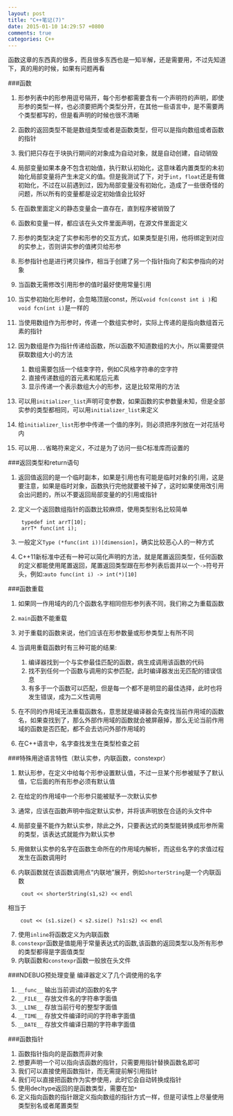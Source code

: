 ```yaml
---
layout: post
title: "C++笔记(7)"
date: 2015-01-10 14:29:57 +0800
comments: true
categories: C++
---
```

函数这章的东西真的很多，而且很多东西也是一知半解，还是需要用，不过先知道下，真的用的时候，如果有问题再看
<!-- more -->
###函数
1. 形参列表中的形参用逗号隔开，每个形参都需要含有一个声明符的声明，即使形参的类型一样，也必须要把两个类型分开，在其他一些语言中，是不需要两个类型都写的，但是看声明的时候也很不清晰
2. 函数的返回类型不能是数组类型或者是函数类型，但可以是指向数组或者函数的指针
3. 我们把只存在于块执行期间的对象成为自动对象，就是自动创建，自动销毁
4. 局部变量如果本身不包含初始值，执行默认初始化，这意味着内置类型的未初始化局部变量将产生未定义的值。但是我测试了下，对于`int`，`float`还是有做初始化，不过在以前遇到过，因为局部变量没有初始化，造成了一些很奇怪的问题，所以所有的变量都是设定初始值会比较好
5. 在函数里面定义的静态变量会一直存在，直到程序被销毁了
6. 函数和变量一样，都应该在头文件里面声明，在源文件里面定义
7. 形参的类型决定了实参和形参的交互方式，如果类型是引用，他将绑定到对应的实参上，否则讲实参的值拷贝给形参
8. 形参指针也是进行拷贝操作，相当于创建了另一个指针指向了和实参指向的对象
9. 当函数无需修改引用形参的值时最好使用常量引用
10. 当实参初始化形参时，会忽略顶层const，所以`void fcn(const int i )`和`void fcn(int i)`是一样的
11. 当使用数组作为形参时，传递一个数组实参时，实际上传递的是指向数组首元素的指针
12. 因为数组是作为指针传递给函数，所以函数不知道数组的大小，所以需要提供获取数组大小的方法

	1. 数组需要包括一个结束字符，例如C风格字符串的空字符
	2. 直接传递数组的首元素和尾后元素
	3. 显示传递一个表示数组大小的形参，这是比较常用的方法

13. 可以用`initializer_list`声明可变参数，如果函数的实参数量未知，但是全部实参的类型都相同，可以用`initializer_list`来定义
14. 给`initializer_list`形参中传递一个值的序列，则必须把序列放在一对花括号内
15. 可以用`...`省略符来定义，不过是为了访问一些C标准库而设置的

###返回类型和return语句
1. 返回值返回的是一个临时副本，如果是引用也有可能是临时对象的引用，这是要注意，如果是临时对象，函数执行完他就要被干掉了，这时如果使用改引用会出问题的，所以不要返回局部变量的的引用或指针
2. 定义一个返回数组指针的函数比较麻烦，使用类型别名比较简单

		typedef int arrT[10];
		arrT* func(int i);

3. 一般定义`Type (*func(int i))[dimension]`，确实比较恶心人的一种方式
4. C++11新标准中还有一种可以简化声明的方法，就是尾置返回类型，任何函数的定义都能使用尾置返回，尾置返回类型跟在形参列表后面并以一个`->`符号开头，例如:`auto func(int i) -> int(*)[10]`


###函数重载
1. 如果同一作用域内的几个函数名字相同但形参列表不同，我们称之为重载函数
2. `main`函数不能重载
3. 对于重载的函数来说，他们应该在形参数量或形参类型上有所不同
4. 当调用重载函数时有三种可能的结果:
	1. 编译器找到一个与实参最佳匹配的函数，病生成调用该函数的代码
	2. 找不到任何一个函数与调用的实参匹配，此时编译器发出无匹配的错误信息
	3. 有多于一个函数可以匹配，但是每一个都不是明显的最佳选择，此时也将发生错误，成为二义性调用

5. 在不同的作用域无法重载函数名，意思就是编译器会先查找当前作用域的函数名，如果查找到了，那么外部作用域的函数就会被屏蔽掉，那么无论当前作用域的函数是否匹配，都不会去访问外部作用域的
6. 在C++语言中，名字查找发生在类型检查之前

###特殊用途语言特性（默认实参，内联函数，constexpr）
1. 默认形参，在定义中给每个形参设置默认值，不过一旦某个形参被赋予了默认值，它后面的所有形参必须有默认值
2. 在给定的作用域中一个形参只能被赋予一次默认实参
3. 通常，应该在函数声明中指定默认实参，并将该声明放在合适的头文件中
4. 局部变量不能作为默认实参，除此之外，只要表达式的类型能转换成形参所需的类型，该表达式就能作为默认实参
5. 用做默认实参的名字在函数生命所在的作用域内解析，而这些名字的求值过程发生在函数调用时
6. 内联函数就在该函数调用点“内联地”展开，例如`shorterString`是一个内联函数

		cout << shorterString(s1,s2) << endl
相当于

		cout << (s1.size() < s2.size() ?s1:s2) << endl
7. 使用`inline`将函数定义为内联函数
8. `constexpr`函数是值能用于常量表达式的函数,该函数的返回类型以及所有形参的类型都得是字面值类型
9. 内联函数和`constexpr`函数一般放在头文件

###NDEBUG预处理变量
编译器定义了几个调使用的名字    
1. `__func__` 输出当前调试的函数的名字
2. `__FILE__` 存放文件名的字符串字面值
3. `__LINE__` 存放当前行号的整型字面值
4. `__TIME__` 存放文件编译时间的字符串字面值
5. `__DATE__` 存放文件编译日期的字符串字面值

###函数指针
1. 函数指针指向的是函数而非对象
2. 想要声明一个可以指向该函数的指针，只需要用指针替换函数名即可
3. 我们可以直接使用函数指针，而无需提前解引用指针
4. 我们可以直接把函数作为实参使用，此时它会自动转换成指针
5. 使用decltype返回的是函数类型，需要在加`*`
6. 定义指向函数的指针跟定义指向数组的指针方式一样，但是可读性上尽量使用类型别名或者尾置类型



